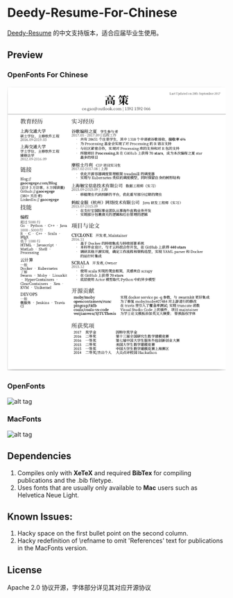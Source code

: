 Deedy-Resume-For-Chinese
=========================

[Deedy-Resume](https://github.com/deedydas/Deedy-Resume) 的中文支持版本，适合应届毕业生使用。

## Preview

### OpenFonts For Chinese

![](./OpenFonts.Chinese/sample-image.png)

### OpenFonts
![alt tag](https://raw.githubusercontent.com/deedydas/Deedy-Resume/master/OpenFonts/sample-image.png)

### MacFonts
![alt tag](https://raw.githubusercontent.com/deedydas/Deedy-Resume/master/MacFonts/sample-image.png)

## Dependencies

1. Compiles only with **XeTeX** and required **BibTex** for compiling publications and the .bib filetype.
1. Uses fonts that are usually only available to **Mac** users such as Helvetica Neue Light.

## Known Issues:

1. Hacky space on the first bullet point on the second column.
1. Hacky redefinition of \refname to omit 'References' text for publications in the MacFonts version.

## License

Apache 2.0 协议开源，字体部分详见其对应开源协议
